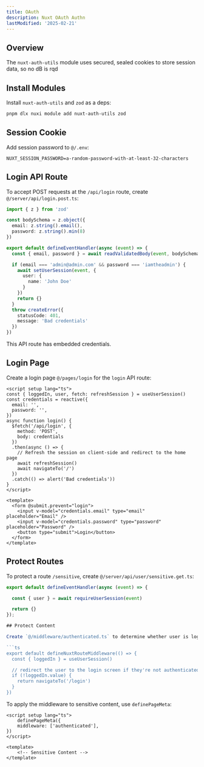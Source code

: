 ```yaml
---
title: OAuth
description: Nuxt OAuth Authn
lastModified: '2025-02-21'
---
```


## Overview

The `nuxt-auth-utils` module uses secured, sealed cookies to store session data, so no dB is rqd

## Install Modules

Install `nuxt-auth-utils` and `zod` as a deps:

```bash
pnpm dlx nuxi module add nuxt-auth-utils zod
```

## Session Cookie

Add session password to `@/.env`:

```env
NUXT_SESSION_PASSWORD=a-random-password-with-at-least-32-characters
```

## Login API Route

To accept POST requests at the `/api/login` route, create `@/server/api/login.post.ts`:

```ts
import { z } from 'zod'

const bodySchema = z.object({
  email: z.string().email(),
  password: z.string().min(8)
})

export default defineEventHandler(async (event) => {
  const { email, password } = await readValidatedBody(event, bodySchema.parse)

  if (email === 'admin@admin.com' && password === 'iamtheadmin') {
    await setUserSession(event, {
      user: {
        name: 'John Doe'
      }
    })
    return {}
  }
  throw createError({
    statusCode: 401,
    message: 'Bad credentials'
  })
})
```

This API route has embedded credentials.

## Login Page

Create a login page `@/pages/login` for the `login` API route:

```vue
<script setup lang="ts">
const { loggedIn, user, fetch: refreshSession } = useUserSession()
const credentials = reactive({
  email: '',
  password: '',
})
async function login() {
  $fetch('/api/login', {
    method: 'POST',
    body: credentials
  })
  .then(async () => {
    // Refresh the session on client-side and redirect to the home page
    await refreshSession()
    await navigateTo('/')
  })
  .catch(() => alert('Bad credentials'))
}
</script>

<template>
  <form @submit.prevent="login">
    <input v-model="credentials.email" type="email" placeholder="Email" />
    <input v-model="credentials.password" type="password" placeholder="Password" />
    <button type="submit">Login</button>
  </form>
</template>
```

## Protect Routes

To protect a route `/sensitive`, create `@/server/api/user/sensitive.get.ts`:

```ts
export default defineEventHandler(async (event) => {

  const { user } = await requireUserSession(event)

  return {}
});

## Protect Content

Create `@/middleware/authenticated.ts` to determine whether user is logged in:

```ts
export default defineNuxtRouteMiddleware(() => {
  const { loggedIn } = useUserSession()

  // redirect the user to the login screen if they're not authenticated
  if (!loggedIn.value) {
    return navigateTo('/login')
  }
})

```

To apply the middleware to sensitive content, use `definePageMeta`:

```vue
<script setup lang="ts">
    definePageMeta({
    middleware: ['authenticated'],
})
</script>

<template>
    <!-- Sensitive Content -->
</template>
```
